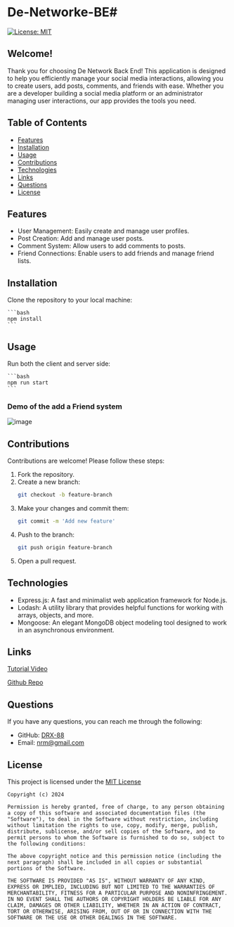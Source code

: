# De-Networke-BE# 

[![License: MIT](https://img.shields.io/badge/License-MIT-yellow.svg)](https://opensource.org/licenses/MIT)

## Welcome!

Thank you for choosing De Network Back End! This application is designed to help you efficiently manage your social media interactions, allowing you to create users, add posts, comments, and friends with ease. Whether you are a developer building a social media platform or an administrator managing user interactions, our app provides the tools you need.

## Table of Contents
- [Features](#features)
- [Installation](#installation)
- [Usage](#usage)
- [Contributions](#contributions)
- [Technologies](#technologies)
- [Links](#links)
- [Questions](#questions)
- [License](#license)

## Features
- User Management: Easily create and manage user profiles.
- Post Creation: Add and manage user posts.
- Comment System: Allow users to add comments to posts.
- Friend Connections: Enable users to add friends and manage friend lists.

## Installation

Clone the repository to your local machine:

    ```bash
    npm install
    ```

## Usage

Run both the client and server side:

    ```bash
    npm run start
    ```
### Demo of the add a Friend system

![image](https://github.com/DRX-88/De-Networke-BE/assets/162182740/a990d0de-cd87-4a29-abe0-e5937bc3ff98)






## Contributions

Contributions are welcome! Please follow these steps:

1. Fork the repository.
2. Create a new branch:
    ```bash
    git checkout -b feature-branch
    ```
3. Make your changes and commit them:
    ```bash
    git commit -m 'Add new feature'
    ```
4. Push to the branch:
    ```bash
    git push origin feature-branch
    ```
5. Open a pull request.

## Technologies

- Express.js: A fast and minimalist web application framework for Node.js.
- Lodash: A utility library that provides helpful functions for working with arrays, objects, and more.
- Mongoose: An elegant MongoDB object modeling tool designed to work in an asynchronous environment.

## Links
[Tutorial Video](https://drive.google.com/file/d/1Pk-JiH6HSEHo-3-bPPK7B2pOh-LqIG5N/view?)

[Github Repo](https://github.com/DRX-88/De-Network-BE)

## Questions
If you have any questions, you can reach me through the following:
- GitHub: [DRX-88](https://github.com/DRX-88)
- Email: [nrm@gmail.com](mailto:nrmj02@gmail.com)

## License
This project is licensed under the [MIT License](https://opensource.org/licenses/MIT)
    
    Copyright (c) 2024 

    Permission is hereby granted, free of charge, to any person obtaining a copy of this software and associated documentation files (the "Software"), to deal in the Software without restriction, including without limitation the rights to use, copy, modify, merge, publish, distribute, sublicense, and/or sell copies of the Software, and to permit persons to whom the Software is furnished to do so, subject to the following conditions: 

    The above copyright notice and this permission notice (including the next paragraph) shall be included in all copies or substantial portions of the Software.

    THE SOFTWARE IS PROVIDED "AS IS", WITHOUT WARRANTY OF ANY KIND, EXPRESS OR IMPLIED, INCLUDING BUT NOT LIMITED TO THE WARRANTIES OF MERCHANTABILITY, FITNESS FOR A PARTICULAR PURPOSE AND NONINFRINGEMENT. IN NO EVENT SHALL THE AUTHORS OR COPYRIGHT HOLDERS BE LIABLE FOR ANY CLAIM, DAMAGES OR OTHER LIABILITY, WHETHER IN AN ACTION OF CONTRACT, TORT OR OTHERWISE, ARISING FROM, OUT OF OR IN CONNECTION WITH THE SOFTWARE OR THE USE OR OTHER DEALINGS IN THE SOFTWARE.
